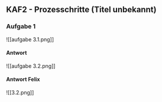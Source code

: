 ## KAF2 - Prozesschritte (Titel unbekannt)

### Aufgabe 1
![[aufgabe 3.1.png]]

#### Antwort
![[aufgabe 3.2.png]]

#### Antwort Felix
![[3.2.png]]
